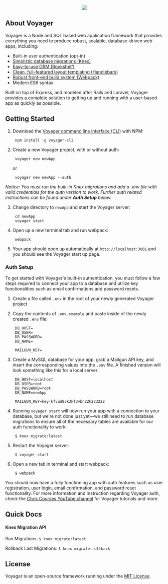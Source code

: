 <p align="center"><img src="http://chriscourses.com/images/cc-voyager.svg"></p>

## About Voyager

Voyager is a Node and SQL based web application framework that provides everything you need to produce robust, scalable, database-driven web apps, including:

- Built-in user authentication (opt-in)
- [Simplistic database migrations (Knex)](http://knexjs.org/)
- [Easy-to-use ORM (Bookshelf)](http://bookshelfjs.org/)
- [Clean, full-featured layout templating (Handlebars)](http://handlebarsjs.com/)
- [Robust front-end build system (Webpack)](https://webpack.js.org/)
- Modern ES6 syntax

Built on top of Express, and modeled after Rails and Laravel, Voyager provides a complete solution to getting up and running with a user-based app as quickly as possible.

## Getting Started

1. Download the [Voyager command line interface (CLI)]((https://github.com/chriscourses/voyager-cli)) with NPM:

        npm install -g voyager-cli

2. Create a new Voyager project, with or without auth:

        voyager new newApp
    or

        voyager new newApp --auth

_Notice: You must run the built-in Knex migrations and add a .env file with valid credentials for the auth version to work. Further auth related instructions can be found under **Auth Setup** below._

3. Change directory to `newApp` and start the Voyager server:

        cd newApp
        voyager start

4. Open up a new terminal tab and run webpack:

        webpack

5. Your app should open up automatically at `http://localhost:3001` and you should see the Voyager start up page.

### Auth Setup
To get started with Voyager's built-in authentication, you must follow a few steps required to connect your app to a database and utilize key functionalities such as email confirmations and password resets.

1. Create a file called `.env` in the root of your newly generated Voyager project 
2. Copy the contents of `.env.example` and paste inside of the newly created `.env` file:
       
        DB_HOST=
        DB_USER=
        DB_PASSWORD=
        DB_NAME=

        MAILGUN_KEY=
3. Create a MySQL database for your app, grab a Mailgun API key, and insert the corresponding values into the `.env` file. A finished version will look something like this for a local server:

        DB_HOST=localhost
        DB_USER=root
        DB_PASSWORD=root
        DB_NAME=newApp
        
        MAILGUN_KEY=key-kfvud83k3kf3vbn22k223222
        
4. Running `voyager start` will now run your app with a connection to your database, but we're not done just yet—we still need to run database migrations to ensure all of the necessary tables are available for our auth functionality to work:

        $ knex migrate:latest
5. Restart the Voyager server:
    
        $ voyager start
6. Open a new tab in terminal and start webpack:
        
        $ webpack
You should now have a fully functioning app with auth features such as user registration, user login, email confirmation, and password reset functionality. For more information and instruction regarding Voyager auth, check the [Chris Courses YouTube channel](https://www.youtube.com/c/chriscourses) for Voyager tutorials and more.


## Quick Docs

#### Knex Migration API
Run Migrations: `$ knex migrate:latest`

Rollback Last Migrations: `$ knex migrate:rollback`


## License

Voyager is an open-source framework running under the [MIT License](https://opensource.org/licenses/MIT).
